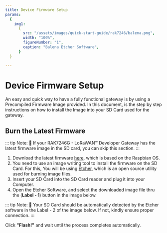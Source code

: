 ```yaml
---
title: Device Firmware Setup
params:
  {
    img1:
      {
        src: "/assets/images/quick-start-guide/rak7246/balena.png",
        width: "100%",
        figureNumber: "1",
        caption: "Balena Etcher Software",
      }
  }

---
```


# Device Firmware Setup
An easy and quick way to have a fully functional gateway is by using a Precompiled Firmware Image provided. In this document, is the step by step instructions on how to install the Image into your SD Card used for the gateway.

## Burn the Latest Firmware

::: tip Note:
:pencil: If your RAK7246G - LoRaWAN™ Developer Gateway has the latest firmware image in the SD card, you can
skip this section.
:::
1. Download the latest firmware [here](https://downloads.rakwireless.com/en/LoRa/NeoPi-Gateway-RAK7246/Firmware/RAK7246_Latest_Firmware.zip), which is based on the Raspbian OS.
2. You need to use an image writing tool to install the firmware on the SD Card. For this, You will be using [Etcher](https://www.balena.io/etcher/), which is an open source utility used for burning image files.
3. Insert your SD Card into the SD Card reader and plug it into your Computer.
4. Open the Etcher Software, and select the downloaded image file thru the (**Label - 1**) button in the image below.

::: tip Note:
:pencil: Your SD Card should be automatically detected by the Etcher software in the Label - 2 of the
image below. If not, kindly ensure proper connection.
:::
<rk-img :params="$page.frontmatter.params.img1" />

Click **"Flash!"** and wait until the process completes automatically.

